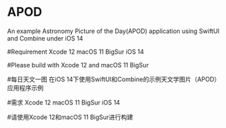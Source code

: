 # APOD
An example Astronomy Picture of the Day(APOD) application using SwiftUI and Combine under iOS 14

#Requirement
Xcode 12
macOS 11 BigSur
iOS 14

#Please build with Xcode 12 and macOS 11 BigSur

#每日天文一图
在iOS 14下使用SwiftUI和Combine的示例天文学图片（APOD）应用程序示例

#需求
Xcode 12
macOS 11 BigSur
iOS 14

#请使用Xcode 12和macOS 11 BigSur进行构建
